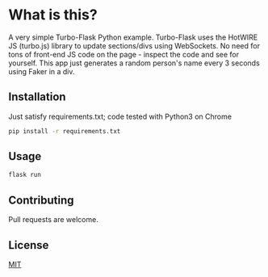 # What is this?

A very simple Turbo-Flask Python example.
Turbo-Flask uses the HotWIRE JS (turbo.js) library to update sections/divs using WebSockets.
No need for tons of front-end JS code on the page - inspect the code and see for yourself.
This app just generates a random person's name every 3 seconds using Faker in a div.

## Installation

Just satisfy requirements.txt; code tested with Python3 on Chrome

```bash
pip install -r requirements.txt
```

## Usage

```bash
flask run
```

## Contributing
Pull requests are welcome. 

## License
[MIT](https://choosealicense.com/licenses/mit/)
